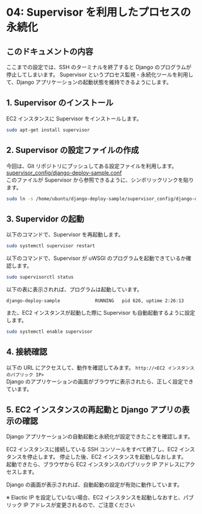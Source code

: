 # 04: Supervisor を利用したプロセスの永続化

## このドキュメントの内容

ここまでの設定では、SSH のターミナルを終了すると Django のプログラムが停止してしまいます。
Supervisor というプロセス監視・永続化ツールを利用して、Django アプリケーションの起動状態を維持できるようにします。

## 1. Supervisor のインストール

EC2 インスタンスに Supervisor をインストールします。

```bash
sudo apt-get install supervisor
```

## 2. Supervisor の設定ファイルの作成

今回は、Git リポジトリにプッシュしてある設定ファイルを利用します。  
[supervisor_config/django-deploy-sample.conf](/supervisor_config/django-deploy-sample.conf)  
このファイルが Supervisor から参照できるように、シンボリックリンクを貼ります。

```bash
sudo ln -s /home/ubuntu/django-deploy-sample/supervisor_config/django-deploy-sample.conf /etc/supervisor/conf.d/django-deploy-sample.conf
```

## 3. Supervidor の起動

以下のコマンドで、Supervisor を再起動します。

```bash
sudo systemctl supervisor restart
```

以下のコマンドで、Supervisor が uWSGI のプログラムを起動できているか確認します。

```bash
sudo supervisorctl status
```

以下の表に表示されれば、プログラムは起動しています。

```
django-deploy-sample             RUNNING   pid 626, uptime 2:26:13
```

また、EC2 インスタンスが起動した際に Supervisor も自動起動するように設定します。

```bash
sudo systemctl enable supervisor
```

## 4. 接続確認

以下の URL にアクセスして、動作を確認してみます。
`http://<EC2 インスタンスのパブリック IP>`  
Django のアプリケーションの画面がブラウザに表示されたら、正しく設定できています。

## 5. EC2 インスタンスの再起動と Django アプリの表示の確認

Django アプリケーションの自動起動と永続化が設定できたことを確認します。

EC2 インスタンスに接続している SSH コンソールをすべて終了し、EC2 インスタンスを停止します。
停止した後、EC2 インスタンスを起動しなおします。  
起動できたら、ブラウザから EC2 インスタンスのパブリック IP アドレスにアクセスします。

Django の画面が表示されれば、自動起動の設定が有効に動作しています。

※ Elactic IP を設定していない場合、EC2 インスタンスを起動しなおすと、パブリック IP アドレスが変更されるので、ご注意ください
